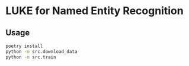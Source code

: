 # LUKE for Named Entity Recognition
## Usage
```bash
poetry install
python -m src.download_data
python -m src.train
```
